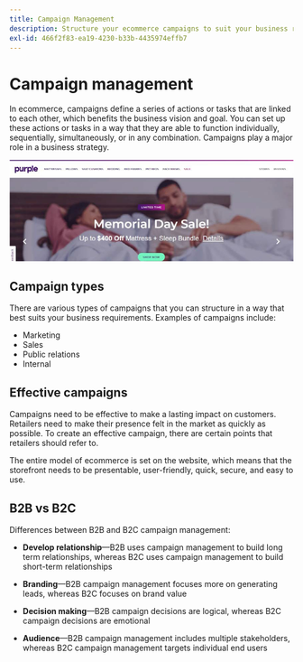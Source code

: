 ```yaml
---
title: Campaign Management
description: Structure your ecommerce campaigns to suit your business requirements.
exl-id: 466f2f83-ea19-4230-b33b-4435974effb7
---
```

# Campaign management

In ecommerce, campaigns define a series of actions or tasks that are linked to each other, which benefits the business vision and goal. You can set up these actions or tasks in a way that they are able to function individually, sequentially, simultaneously, or in any combination. Campaigns play a major role in a business strategy.

![Example campaign image](../../assets/playbooks/campaign-example.png)

## Campaign types

There are various types of campaigns that you can structure in a way that best suits your business requirements. Examples of campaigns include:

- Marketing
- Sales
- Public relations
- Internal

## Effective campaigns

Campaigns need to be effective to make a lasting impact on customers. Retailers need to make their presence felt in the market as quickly as possible. To create an effective campaign, there are certain points that retailers should refer to.

The entire model of ecommerce is set on the website, which means that the storefront needs to be presentable, user-friendly, quick, secure, and easy to use.

## B2B vs B2C

Differences between B2B and B2C campaign management:

- **Develop relationship**—B2B uses campaign management to build long term relationships, whereas B2C uses campaign management to build short-term relationships

- **Branding**—B2B campaign management focuses more on generating leads, whereas B2C focuses on brand value

- **Decision making**—B2B campaign decisions are logical, whereas B2C campaign decisions are emotional

- **Audience**—B2B campaign management includes multiple stakeholders, whereas B2C campaign management targets individual end users
